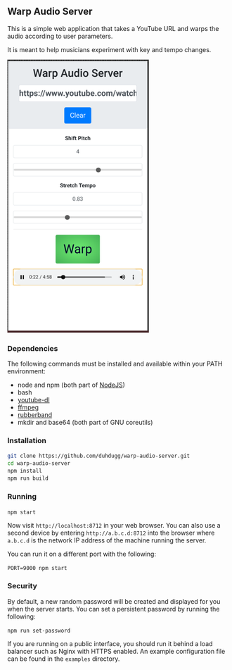 ## Warp Audio Server

This is a simple web application that takes a YouTube URL and warps the audio according to user parameters.

It is meant to help musicians experiment with key and tempo changes.

![Screenshot](./screenshot.png)

### Dependencies

The following commands must be installed and available within your PATH environment:

- node and npm (both part of [NodeJS](https://nodejs.org/))
- bash
- [youtube-dl](https://github.com/ytdl-org/youtube-dl)
- [ffmpeg](https://ffmpeg.org/)
- [rubberband](https://github.com/breakfastquay/rubberband)
- mkdir and base64 (both part of GNU coreutils)

### Installation

```bash
git clone https://github.com/duhdugg/warp-audio-server.git
cd warp-audio-server
npm install
npm run build
```

### Running

`npm start`

Now visit `http://localhost:8712` in your web browser. You can also use a second device by entering `http://a.b.c.d:8712` into the browser where `a.b.c.d` is the network IP address of the machine running the server.

You can run it on a different port with the following:

`PORT=9000 npm start`

### Security

By default, a new random password will be created and displayed for you when the server starts. You can set a persistent password by running the following:

`npm run set-password`

If you are running on a public interface, you should run it behind a
load balancer such as Nginx with HTTPS enabled. An example configuration file
can be found in the `examples` directory.
